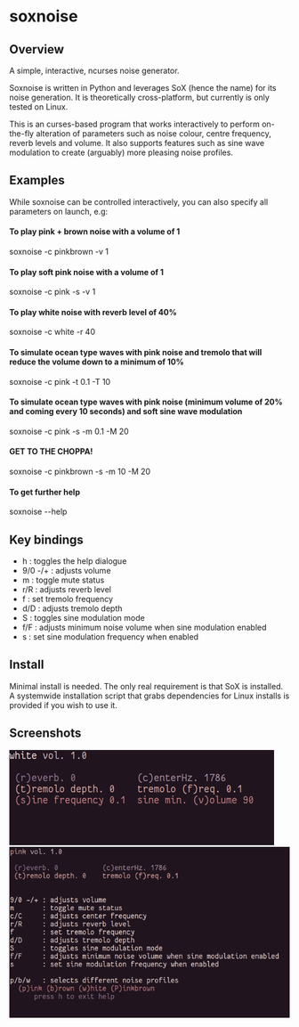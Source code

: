 # soxnoise
## Overview
A simple, interactive, ncurses noise generator.

Soxnoise is written in Python and leverages SoX (hence the name) for its noise generation. 
It is theoretically cross-platform, but currently is only tested on Linux.

This is an curses-based program that works interactively to perform on-the-fly alteration of
parameters such as noise colour, centre frequency, reverb levels and volume.  It also supports features such as sine wave modulation to create (arguably) more pleasing noise profiles.

## Examples
While soxnoise can be controlled interactively, you can also specify all parameters on launch, e.g:

#### To play pink + brown noise with a volume of 1
soxnoise -c pinkbrown -v 1
#### To play soft pink noise with a volume of 1
soxnoise -c pink -s -v 1
#### To play white noise with reverb level of 40% 
soxnoise -c white -r 40
#### To simulate ocean type waves with pink noise and tremolo that will reduce the volume down to a minimum of 10%
soxnoise -c pink -t 0.1 -T 10 
#### To simulate ocean type waves with pink noise (minimum volume of 20% and coming every 10 seconds) and soft sine wave modulation
soxnoise -c pink -s -m 0.1 -M 20
#### GET TO THE CHOPPA!
soxnoise -c pinkbrown -s -m 10 -M 20
#### To get further help
soxnoise --help

## Key bindings 
* h       : toggles the help dialogue
* 9/0 -/+ : adjusts volume
* m       : toggle mute status
* r/R     : adjusts reverb level
* f       : set tremolo frequency
* d/D     : adjusts tremolo depth
* S       : toggles sine modulation mode
* f/F     : adjusts minimum noise volume when sine modulation enabled
* s       : set sine modulation frequency when enabled


## Install
Minimal install is needed.  The only real requirement is that SoX is installed. 
A systemwide installation script that grabs dependencies for Linux installs is provided if you wish to use it.

## Screenshots
![Alt text](/screenshots/soxnoise.png?raw=true "Main view")
![Alt text](/screenshots/soxnoisehelp.png?raw=true "Help view")
